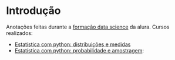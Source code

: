 # Introdução

Anotações feitas durante a [formação data science](https://cursos.alura.com.br/formacao-data-science) da alura. Cursos realizados:

- [Estatística com python: distribuições e medidas](https://cursos.alura.com.br/course/estatistica-distribuicoes-e-medidas)
- [Estatística com python: probabilidade e amostragem](https://cursos.alura.com.br/course/estatistica-probabilidade-e-amostragem):
